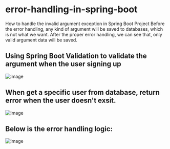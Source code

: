 # error-handling-in-spring-boot
How to handle the invalid argument exception in Spring Boot Project
Before the error handling, any kind of argument will be saved to databases, which is not what we want.
After the proper error handling, we can see that, only valid argument data will be saved.

## Using Spring Boot Validation to validate the argument when the user signing up

![image](https://github.com/geekqq/error-handling-in-spring-boot/assets/53326015/49a8b2e7-f92b-4fb8-ac81-d38d925613cc)

## When get a specific user from database, return error when the user doesn't exsit.
![image](https://github.com/geekqq/error-handling-in-spring-boot/assets/53326015/6ea9b393-6ad4-47ff-a87b-7530300f5da6)

## Below is the error handling logic:
![image](https://github.com/geekqq/error-handling-in-spring-boot/assets/53326015/ecbdfe73-505a-4002-9e2e-63c62f88df28)
